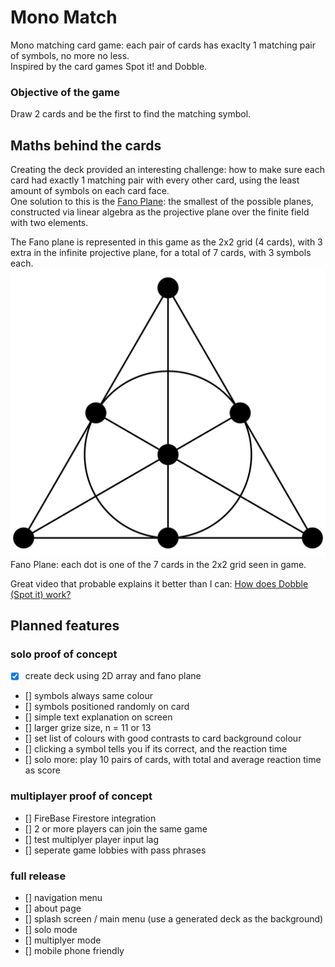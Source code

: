 # Mono Match
Mono matching card game: each pair of cards has exaclty 1 matching pair of symbols, no more no less.  
Inspired by the card games Spot it! and Dobble.  

### Objective of the game
Draw 2 cards and be the first to find the matching symbol.  

## Maths behind the cards
Creating the deck provided an interesting challenge: how to make sure each card had exactly 1 matching pair with every other card, using the least amount of symbols on each card face.  
One solution to this is the [Fano Plane](https://en.wikipedia.org/wiki/Fano_plane): the smallest of the possible planes, constructed via linear algebra as the projective plane over the finite field with two elements. 

The Fano plane is represented in this game as the 2x2 grid (4 cards), with 3 extra in the infinite projective plane, for a total of 7 cards, with 3 symbols each.   
![Fano plane](src/assets/images/Fano_plane.svg)   
Fano Plane: each dot is one of the 7 cards in the 2x2 grid seen in game.   

Great video that probable explains it better than I can: [How does Dobble (Spot it) work?](https://www.youtube.com/watch?v=VTDKqW_GLkw)


## Planned features
### solo proof of concept  
- [x] create deck using 2D array and fano plane  
- [] symbols always same colour
- [] symbols positioned randomly on card
- [] simple text explanation on screen
- [] larger grize size, n = 11 or 13 
- [] set list of colours with good contrasts to card background colour
- [] clicking a symbol tells you if its correct, and the reaction time
- [] solo more: play 10 pairs of cards, with total and average reaction time as score

### multiplayer proof of concept
- [] FireBase Firestore integration  
- [] 2 or more players can join the same game
- [] test multiplyer player input lag
- [] seperate game lobbies with pass phrases

### full release
- [] navigation menu
- [] about page
- [] splash screen / main menu (use a generated deck as the background)
- [] solo mode
- [] multiplyer mode
- [] mobile phone friendly
